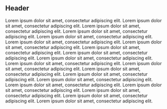 ## Header

Lorem ipsum dolor sit amet, consectetur adipiscing elit.
Lorem ipsum dolor sit amet, consectetur adipiscing elit.
Lorem ipsum dolor sit amet, consectetur adipiscing elit.
Lorem ipsum dolor sit amet, consectetur adipiscing elit.
Lorem ipsum dolor sit amet, consectetur adipiscing elit.
Lorem ipsum dolor sit amet, consectetur adipiscing elit.
Lorem ipsum dolor sit amet, consectetur adipiscing elit.
Lorem ipsum dolor sit amet, consectetur adipiscing elit.
Lorem ipsum dolor sit amet, consectetur adipiscing elit.
Lorem ipsum dolor sit amet, consectetur adipiscing elit.
Lorem ipsum dolor sit amet, consectetur adipiscing elit.
Lorem ipsum dolor sit amet, consectetur adipiscing elit.
Lorem ipsum dolor sit amet, consectetur adipiscing elit.
Lorem ipsum dolor sit amet, consectetur adipiscing elit.
Lorem ipsum dolor sit amet, consectetur adipiscing elit.
Lorem ipsum dolor sit amet, consectetur adipiscing elit.
Lorem ipsum dolor sit amet, consectetur adipiscing elit.
Lorem ipsum dolor sit amet, consectetur adipiscing elit.
Lorem ipsum dolor sit amet, consectetur adipiscing elit.
Lorem ipsum dolor sit amet, consectetur adipiscing elit.
